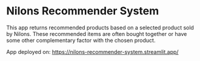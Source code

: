 # Nilons Recommender System

This app returns recommended products based on a selected product sold by Nilons. These recommended items are often bought together or have some other complementary factor with the chosen product. 
 
App deployed on: https://nilons-recommender-system.streamlit.app/
